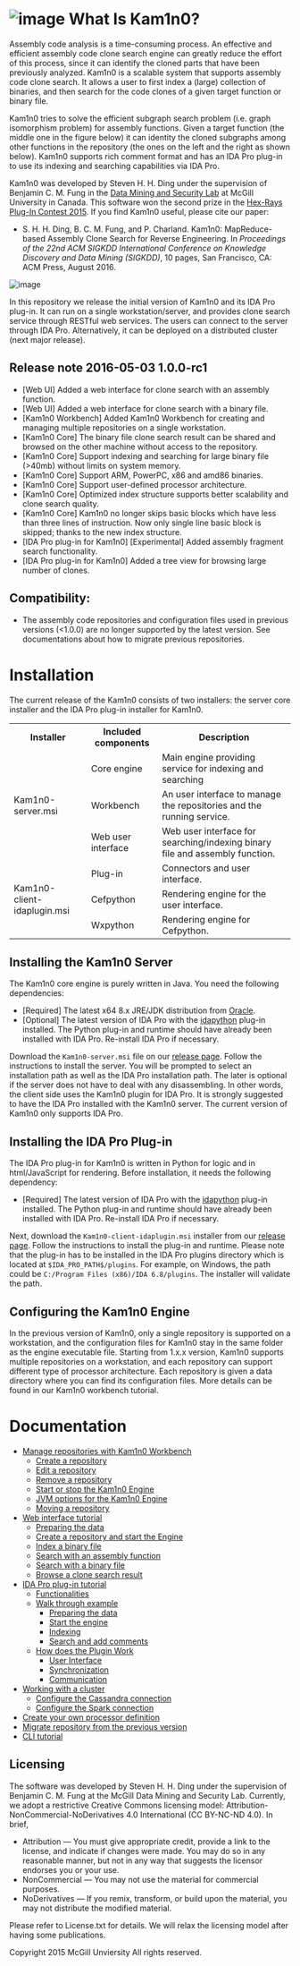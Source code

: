 #  ![image](https://cloud.githubusercontent.com/assets/8474647/14999349/a530f954-1156-11e6-8d8b-6b2136c322bb.png) What Is Kam1n0?

Assembly code analysis is a time-consuming process. An effective and efficient assembly code clone search engine can greatly reduce the effort of this process, since it can identify the cloned parts that have been previously analyzed. Kam1n0 is a scalable system that supports assembly code clone search. It allows a user to first index a (large) collection of binaries, and then search for the code clones of a given target function or binary file. 

Kam1n0 tries to solve the efficient subgraph search problem (i.e. graph isomorphism problem) for assembly functions. Given a target function (the middle one in the figure below) it can identity the cloned subgraphs among other functions in the repository (the ones on the left and the right as shown below). Kam1n0 supports rich comment format and has an IDA Pro plug-in to use its indexing and searching capabilities via IDA Pro. 

Kam1n0 was developed by Steven H. H. Ding under the supervision of Benjamin C. M. Fung in the [Data Mining and Security Lab](http://dmas.lab.mcgill.ca/) at McGill University in Canada. This software won the second prize in the [Hex-Rays Plug-In Contest 2015](https://hex-rays.com/contests/2015/). If you find Kam1n0 useful, please cite our paper:

* S. H. H. Ding, B. C. M. Fung, and P. Charland. Kam1n0: MapReduce-based Assembly Clone Search for Reverse Engineering. In <i>Proceedings of the 22nd ACM SIGKDD International Conference on Knowledge Discovery and Data Mining (SIGKDD)</i>, 10 pages, San Francisco, CA: ACM Press, August 2016.

![image](https://cloud.githubusercontent.com/assets/8474647/9867360/a130631c-5b3a-11e5-8b76-83afec582886.png)

In this repository we release the initial version of Kam1n0 and its IDA Pro plug-in. It can run on a single workstation/server, and provides clone search service through RESTful web services. The users can connect to the server through IDA Pro. Alternatively, it can be deployed on a distributed cluster (next major release).

##  Release note 2016-05-03 1.0.0-rc1
* [Web UI] Added a web interface for clone search with an assembly function.
* [Web UI] Added a web interface for clone search with a binary file.
* [Kam1n0 Workbench] Added Kam1n0 Workbench for creating and managing multiple repositories on a single workstation.
* [Kam1n0 Core] The binary file clone search result can be shared and browsed on the other machine without access to the repository.
* [Kam1n0 Core] Support indexing and searching for large binary file (>40mb) without limits on system memory.
* [Kam1n0 Core] Support ARM, PowerPC, x86 and amd86 binaries.
* [Kam1n0 Core] Support user-defined processor architecture.
* [Kam1n0 Core] Optimized index structure supports better scalability and clone search quality.
* [Kam1n0 Core] Kam1n0 no longer skips basic blocks which have less than three lines of instruction. Now only single line basic block is skipped; thanks to the new index structure.
* [IDA Pro plug-in for Kam1n0] [Experimental] Added assembly fragment search functionality. 
* [IDA Pro plug-in for Kam1n0] Added a tree view for browsing large number of clones.

## Compatibility:

* The assembly code repositories and configuration files used in previous versions (<1.0.0) are no longer supported by the latest version. See documentations about how to migrate previous repositories. 

#  Installation

The current release of the Kam1n0 consists of two installers: the server core installer and the IDA Pro plug-in installer for Kam1n0. 

<table>
  <tr>
    <th>Installer</th>
    <th>Included components</th>
    <th>Description</th>
  </tr>
  <tr>
    <td rowspan="3">Kam1n0-server.msi</td>
     <td>Core engine</td>
     <td>Main engine providing service for indexing and searching</td>
  </tr>
   <tr>
      <td>Workbench</td>
     <td>An user interface to manage the repositories and the running service.</td>
  </tr>
 <tr>
      <td>Web user interface</td>
     <td>Web user interface for searching/indexing binary file and assembly function.</td>
  </tr>
  <tr>
    <td rowspan="3">Kam1n0-client-idaplugin.msi</td>
     <td>Plug-in</td>
     <td>Connectors and user interface.</td>
  </tr>
<tr>
     <td>Cefpython</td>
     <td>Rendering engine for the user interface.</td>
  </tr>
<tr>
     <td>Wxpython</td>
     <td>Rendering engine for Cefpython.</td>
  </tr>
</table>

## Installing the Kam1n0 Server

The Kam1n0 core engine is purely written in Java. You need the following dependencies:

* [Required] The latest x64 8.x JRE/JDK distribution from [Oracle](http://www.oracle.com/technetwork/java/javase/downloads/index.html).
* [Optional] The latest version of IDA Pro with the [idapython](https://code.google.com/p/idapython/) plug-in installed. The Python plug-in and runtime should have already been installed with IDA Pro. Re-install IDA Pro if necessary. 

Download the ```Kam1n0-server.msi``` file on our [release page](https://github.com/McGill-DMaS/Kam1n0-Plugin-IDA-Pro/releases). Follow the instructions to install the server. You will be prompted to select an installation path as well as the IDA Pro installation path. The later is optional if the server does not have to deal with any disassembling. In other words, the client side  uses the Kam1n0 plugin for IDA Pro. It is strongly suggested to have the IDA Pro installed with the Kam1n0 server. The current version of Kam1n0 only supports IDA Pro.

## Installing the IDA Pro Plug-in

The IDA Pro plug-in for Kam1n0 is written in Python for logic and in html/JavaScript for rendering. Before installation, it needs the following dependency:

* [Required] The latest version of IDA Pro with the [idapython](https://code.google.com/p/idapython/) plug-in installed. The Python plug-in and runtime should have already been installed with IDA Pro. Re-install IDA Pro if necessary. 


Next, download the ```Kam1n0-client-idaplugin.msi``` installer from our [release page](https://github.com/McGill-DMaS/Kam1n0-Plugin-IDA-Pro/releases). Follow the instructions to install the plug-in and runtime. Please note that the plug-in has to be installed in the IDA Pro plugins directory which is located at ```$IDA_PRO_PATH$/plugins```. For example, on Windows, the path could be ```C:/Program Files (x86)/IDA 6.8/plugins```. The installer will validate the path. 

## Configuring the Kam1n0 Engine

In the previous version of Kam1n0, only a single repository is supported on a workstation, and the configuration files for Kam1n0 stay in the same folder as the engine executable file. Starting from 1.x.x version, Kam1n0 supports multiple repositories on a workstation, and each repository can support different type of processor architecture. Each repository is given a data directory where you can find its configuration files. More details can be found in our Kam1n0 workbench tutorial.

# Documentation
* [Manage repositories with Kam1n0 Workbench](documentation/workbench.md#kam1n0-workbench-tutorial)
  * [Create a repository](documentation/workbench.md#create-a-repository)
  * [Edit a repository](documentation/workbench.md#edit-a-repository)
  * [Remove a repository](documentation/workbench.md#remove-a-repository)
  * [Start or stop the Kam1n0 Engine](documentation/workbench.md#start-or-stop-the-kam1n0-engine)
  * [JVM options for the Kam1n0 Engine](documentation/workbench.md#jvm-options-for-the-kam1n0-engine)
  * [Moving a repository](documentation/workbench.md#moving-a-repository)
* [Web interface tutorial](documentation/web-ui.md#kam1n0-web-ui-tutorial)
  * [Preparing the data](documentation/web-ui.md#preparing-the-data)
  * [Create a repository and start the Engine](documentation/web-ui.md#create-a-repository-and-start-the-engine)
  * [Index a binary file](documentation/web-ui.md#index-a-binary-file)
  * [Search with an assembly function](documentation/web-ui.md#search-with-an-assembly-function)
  * [Search with a binary file](documentation/web-ui.md#search-with-a-binary-file)
  * [Browse a clone search result](documentation/web-ui.md#browse-a-clone-search-result)
* [IDA Pro plug-in tutorial](documentation/ida-pro-plugin.md#ida-pro-plug-in-tutorial)
  * [Functionalities](documentation/ida-pro-plugin.md#functionalities)
  * [Walk through example](documentation/ida-pro-plugin.md#walk-through-example)
    * [Preparing the data](documentation/ida-pro-plugin.md#preparing-the-data)
    * [Start the engine](documentation/ida-pro-plugin.md#start-the-engine)
    * [Indexing](documentation/ida-pro-plugin.md#indexing)
    * [Search and add comments](documentation/ida-pro-plugin.md#search-and-add-comments)
  * [How does the Plugin Work](documentation/ida-pro-plugin.md#how-does-the-plug-in-work)
    * [User Interface](documentation/ida-pro-plugin.md#user-interface)
    * [Synchronization](documentation/ida-pro-plugin.md#synchronization)
    * [Communication](documentation/ida-pro-plugin.md#communication)
* [Working with a cluster](documentation/cluster.md#working-with-a-cluster)
  * [Configure the Cassandra connection](documentation/cluster.md#configure-the-cassandra-connection)
  * [Configure the Spark connection](documentation/cluster.md#configure-the-spark-connection) 
* [Create your own processor definition](documentation/processor-definition.md#create-your-own-processor-definition)
* [Migrate repository from the previous version](documentation/migration.md#migrate-repository-from-the-previous-version)
* [CLI tutorial](documentation/CLI.md#cli-tutorial)

## Licensing

The software was developed by Steven H. H. Ding under the supervision of Benjamin C. M. Fung at the McGill Data Mining and Security Lab. Currently, we adopt a restrictive Creative Commons licensing model: Attribution-NonCommercial-NoDerivatives 4.0 International (CC BY-NC-ND 4.0). In brief,

- Attribution — You must give appropriate credit, provide a link to the license, and indicate if changes were made. You may do so in any reasonable manner, but not in any way that suggests the licensor endorses you or your use.
- NonCommercial — You may not use the material for commercial purposes.
- NoDerivatives — If you remix, transform, or build upon the material, you may not distribute the modified material.

Please refer to License.txt for details. We will relax the licensing model after having some publications.

Copyright 2015 McGill Unviersity 
All rights reserved.
